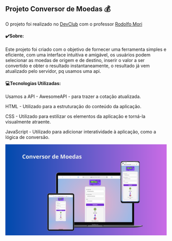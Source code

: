 ## Projeto Conversor de Moedas 💰

O projeto foi realizado no [DevClub](https://rodolfomori.com.br/devclub/) com o professor
[Rodolfo Mori](https://github.com/rodolfomori)

#### ✔️Sobre:

Este projeto foi criado com o objetivo de fornecer uma ferramenta simples e eficiente,
com uma interface intuitiva e amigável, os usuários podem selecionar as moedas de origem e de destino, inserir o valor a ser convertido e obter o resultado instantaneamente, o resultado já vem atualizado pelo servidor, pq usamos uma api.

#### 💻Tecnologias Utilizadas:

Usamos a API - AwesomeAPI - para trazer a cotação atualizada.

HTML - Utilizado para a estruturação do conteúdo da aplicação.

CSS - Utilizado para estilizar os elementos da aplicação e torná-la visualmente atraente.

JavaScript - Utilizado para adicionar interatividade à aplicação, como a lógica de conversão.

<img src="./Mockup.png">
